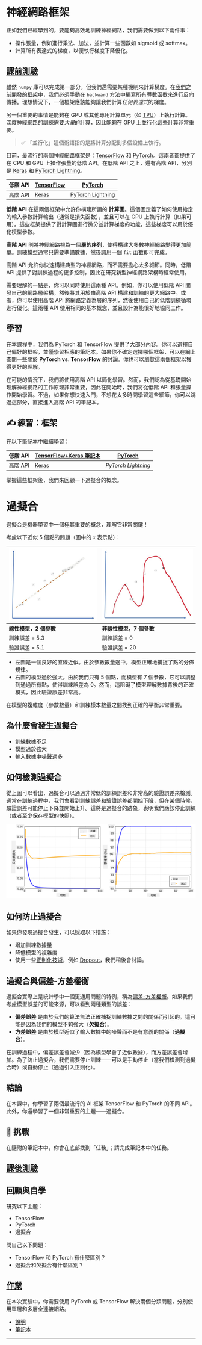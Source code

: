 <!--
CO_OP_TRANSLATOR_METADATA:
{
  "original_hash": "ddd216f558a255260a9374008002c971",
  "translation_date": "2025-09-23T13:01:46+00:00",
  "source_file": "lessons/3-NeuralNetworks/05-Frameworks/README.md",
  "language_code": "tw"
}
-->
# 神經網路框架

正如我們已經學到的，要能夠高效地訓練神經網路，我們需要做到以下兩件事：

* 操作張量，例如進行乘法、加法，並計算一些函數如 sigmoid 或 softmax。
* 計算所有表達式的梯度，以便執行梯度下降優化。

## [課前測驗](https://ff-quizzes.netlify.app/en/ai/quiz/9)

雖然 `numpy` 庫可以完成第一部分，但我們還需要某種機制來計算梯度。在[我們之前開發的框架](../04-OwnFramework/OwnFramework.ipynb)中，我們必須手動在 `backward` 方法中編寫所有導數函數來進行反向傳播。理想情況下，一個框架應該能夠讓我們計算*任何表達式*的梯度。

另一個重要的事情是能夠在 GPU 或其他專用計算單元（如 [TPU](https://en.wikipedia.org/wiki/Tensor_Processing_Unit)）上執行計算。深度神經網路的訓練需要*大量*的計算，因此能夠在 GPU 上並行化這些計算非常重要。

> ✅ 「並行化」這個術語指的是將計算分配到多個設備上執行。

目前，最流行的兩個神經網路框架是：[TensorFlow](http://TensorFlow.org) 和 [PyTorch](https://pytorch.org/)。這兩者都提供了在 CPU 和 GPU 上操作張量的低階 API。在低階 API 之上，還有高階 API，分別是 [Keras](https://keras.io/) 和 [PyTorch Lightning](https://pytorchlightning.ai/)。

低階 API | [TensorFlow](http://TensorFlow.org) | [PyTorch](https://pytorch.org/)
---------|-------------------------------------|--------------------------------
高階 API | [Keras](https://keras.io/) | [PyTorch Lightning](https://pytorchlightning.ai/)

**低階 API** 在這兩個框架中允許你構建所謂的 **計算圖**。這個圖定義了如何使用給定的輸入參數計算輸出（通常是損失函數），並且可以在 GPU 上執行計算（如果可用）。這些框架提供了對計算圖進行微分並計算梯度的功能，這些梯度可以用於優化模型參數。

**高階 API** 則將神經網路視為一個**層的序列**，使得構建大多數神經網路變得更加簡單。訓練模型通常只需要準備數據，然後調用一個 `fit` 函數即可完成。

高階 API 允許你快速構建典型的神經網路，而不需要擔心太多細節。同時，低階 API 提供了對訓練過程的更多控制，因此在研究新型神經網路架構時經常使用。

需要理解的一點是，你可以同時使用這兩種 API。例如，你可以使用低階 API 開發自己的網路層架構，然後將其用於由高階 API 構建和訓練的更大網路中。或者，你可以使用高階 API 將網路定義為層的序列，然後使用自己的低階訓練循環進行優化。這兩種 API 使用相同的基本概念，並且設計為能很好地協同工作。

## 學習

在本課程中，我們為 PyTorch 和 TensorFlow 提供了大部分內容。你可以選擇自己偏好的框架，並僅學習相應的筆記本。如果你不確定選擇哪個框架，可以在網上查閱一些關於 **PyTorch vs. TensorFlow** 的討論。你也可以瀏覽這兩個框架以獲得更好的理解。

在可能的情況下，我們將使用高階 API 以簡化學習。然而，我們認為從基礎開始理解神經網路的工作原理非常重要，因此在開始時，我們將從低階 API 和張量操作開始學習。不過，如果你想快速入門，不想花太多時間學習這些細節，你可以跳過這部分，直接進入高階 API 的筆記本。

## ✍️ 練習：框架

在以下筆記本中繼續學習：

低階 API | [TensorFlow+Keras 筆記本](IntroKerasTF.ipynb) | [PyTorch](IntroPyTorch.ipynb)
---------|-------------------------------------|--------------------------------
高階 API | [Keras](IntroKeras.ipynb) | *PyTorch Lightning*

掌握這些框架後，我們來回顧一下過擬合的概念。

# 過擬合

過擬合是機器學習中一個極其重要的概念，理解它非常關鍵！

考慮以下近似 5 個點的問題（圖中的 `x` 表示點）：

![線性模型](../../../../../translated_images/overfit1.f24b71c6f652e59e6bed7245ffbeaecc3ba320e16e2221f6832b432052c4da43.tw.jpg) | ![過擬合模型](../../../../../translated_images/overfit2.131f5800ae10ca5e41d12a411f5f705d9ee38b1b10916f284b787028dd55cc1c.tw.jpg)
-------------------------|--------------------------
**線性模型，2 個參數** | **非線性模型，7 個參數**
訓練誤差 = 5.3 | 訓練誤差 = 0
驗證誤差 = 5.1 | 驗證誤差 = 20

* 左圖是一個良好的直線近似。由於參數數量適中，模型正確地捕捉了點的分佈規律。
* 右圖的模型過於強大。由於我們只有 5 個點，而模型有 7 個參數，它可以調整到通過所有點，使得訓練誤差為 0。然而，這阻礙了模型理解數據背後的正確模式，因此驗證誤差非常高。

在模型的複雜度（參數數量）和訓練樣本數量之間找到正確的平衡非常重要。

## 為什麼會發生過擬合

  * 訓練數據不足
  * 模型過於強大
  * 輸入數據中噪聲過多

## 如何檢測過擬合

從上圖可以看出，過擬合可以通過非常低的訓練誤差和非常高的驗證誤差來檢測。通常在訓練過程中，我們會看到訓練誤差和驗證誤差都開始下降，但在某個時候，驗證誤差可能停止下降並開始上升。這將是過擬合的跡象，表明我們應該停止訓練（或者至少保存模型的快照）。

![過擬合圖示](../../../../../translated_images/Overfitting.408ad91cd90b4371d0a81f4287e1409c359751adeb1ae450332af50e84f08c3e.tw.png)

## 如何防止過擬合

如果你發現過擬合發生，可以採取以下措施：

 * 增加訓練數據量
 * 降低模型的複雜度
 * 使用一些[正則化技術](../../4-ComputerVision/08-TransferLearning/TrainingTricks.md)，例如 [Dropout](../../4-ComputerVision/08-TransferLearning/TrainingTricks.md#Dropout)，我們稍後會討論。

## 過擬合與偏差-方差權衡

過擬合實際上是統計學中一個更通用問題的特例，稱為[偏差-方差權衡](https://en.wikipedia.org/wiki/Bias%E2%80%93variance_tradeoff)。如果我們考慮模型誤差的可能來源，可以看到兩種類型的誤差：

* **偏差誤差** 是由於我們的算法無法正確捕捉訓練數據之間的關係而引起的。這可能是因為我們的模型不夠強大（**欠擬合**）。
* **方差誤差** 是由於模型近似了輸入數據中的噪聲而不是有意義的關係（**過擬合**）。

在訓練過程中，偏差誤差會減少（因為模型學會了近似數據），而方差誤差會增加。為了防止過擬合，我們需要停止訓練——可以是手動停止（當我們檢測到過擬合時）或自動停止（通過引入正則化）。

## 結論

在本課中，你學習了兩個最流行的 AI 框架 TensorFlow 和 PyTorch 的不同 API。此外，你還學習了一個非常重要的主題——過擬合。

## 🚀 挑戰

在隨附的筆記本中，你會在底部找到「任務」；請完成筆記本中的任務。

## [課後測驗](https://ff-quizzes.netlify.app/en/ai/quiz/10)

## 回顧與自學

研究以下主題：

- TensorFlow
- PyTorch
- 過擬合

問自己以下問題：

- TensorFlow 和 PyTorch 有什麼區別？
- 過擬合和欠擬合有什麼區別？

## [作業](lab/README.md)

在本次實驗中，你需要使用 PyTorch 或 TensorFlow 解決兩個分類問題，分別使用單層和多層全連接網路。

* [說明](lab/README.md)
* [筆記本](lab/LabFrameworks.ipynb)

---

